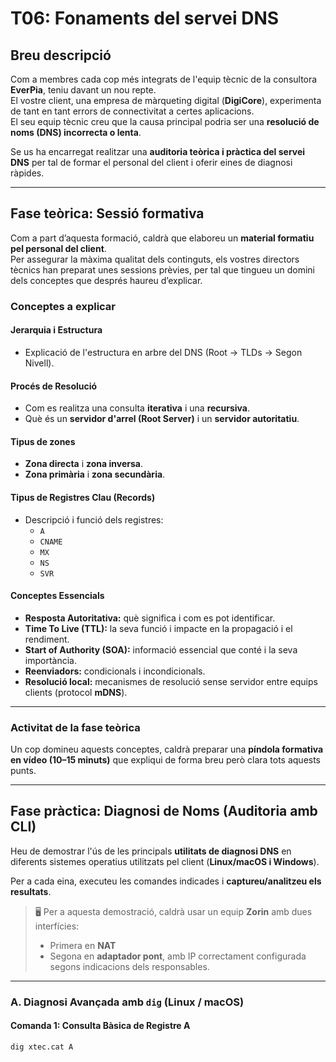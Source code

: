 # T06: Fonaments del servei DNS

## Breu descripció
Com a membres cada cop més integrats de l'equip tècnic de la consultora **EverPia**, teniu davant un nou repte.  
El vostre client, una empresa de màrqueting digital (**DigiCore**), experimenta de tant en tant errors de connectivitat a certes aplicacions.  
El seu equip tècnic creu que la causa principal podria ser una **resolució de noms (DNS) incorrecta o lenta**.

Se us ha encarregat realitzar una **auditoria teòrica i pràctica del servei DNS** per tal de formar el personal del client i oferir eines de diagnosi ràpides.

---

## Fase teòrica: Sessió formativa

Com a part d’aquesta formació, caldrà que elaboreu un **material formatiu pel personal del client**.  
Per assegurar la màxima qualitat dels continguts, els vostres directors tècnics han preparat unes sessions prèvies, per tal que tingueu un domini dels conceptes que després haureu d’explicar.

### Conceptes a explicar

#### Jerarquia i Estructura
- Explicació de l'estructura en arbre del DNS (Root → TLDs → Segon Nivell).

#### Procés de Resolució
- Com es realitza una consulta **iterativa** i una **recursiva**.  
- Què és un **servidor d'arrel (Root Server)** i un **servidor autoritatiu**.

#### Tipus de zones
- **Zona directa** i **zona inversa**.  
- **Zona primària** i **zona secundària**.

#### Tipus de Registres Clau (Records)
- Descripció i funció dels registres:
  - `A`
  - `CNAME`
  - `MX`
  - `NS`
  - `SVR`

#### Conceptes Essencials
- **Resposta Autoritativa:** què significa i com es pot identificar.  
- **Time To Live (TTL):** la seva funció i impacte en la propagació i el rendiment.  
- **Start of Authority (SOA):** informació essencial que conté i la seva importància.  
- **Reenviadors:** condicionals i incondicionals.  
- **Resolució local:** mecanismes de resolució sense servidor entre equips clients (protocol **mDNS**).

---

### Activitat de la fase teòrica
Un cop domineu aquests conceptes, caldrà preparar una **píndola formativa en vídeo (10–15 minuts)** que expliqui de forma breu però clara tots aquests punts.

---

## Fase pràctica: Diagnosi de Noms (Auditoria amb CLI)

Heu de demostrar l'ús de les principals **utilitats de diagnosi DNS** en diferents sistemes operatius utilitzats pel client (**Linux/macOS i Windows**).  

Per a cada eina, executeu les comandes indicades i **captureu/analitzeu els resultats**.

> 🖥️ Per a aquesta demostració, caldrà usar un equip **Zorin** amb dues interfícies:
> - Primera en **NAT**
> - Segona en **adaptador pont**, amb IP correctament configurada segons indicacions dels responsables.

---

### A. Diagnosi Avançada amb `dig` (Linux / macOS)

#### Comanda 1: Consulta Bàsica de Registre A
```bash
dig xtec.cat A

